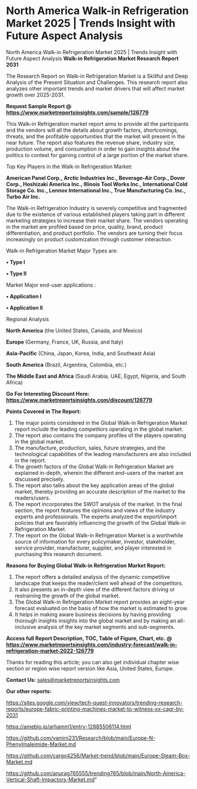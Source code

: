 # North America Walk-in Refrigeration Market 2025 | Trends Insight with Future Aspect Analysis
North America Walk-in Refrigeration Market 2025 | Trends Insight with Future Aspect Analysis
<strong>Walk-in Refrigeration Market Research Report 2031</strong>

The Research Report on Walk-in Refrigeration Market is a Skillful and Deep Analysis of the Present Situation and Challenges. This research report also analyzes other important trends and market drivers that will affect market growth over 2025-2031.

<strong>Request Sample Report @ <a href=https://www.marketreportsinsights.com/sample/126779>https://www.marketreportsinsights.com/sample/126779</a></strong>

This Walk-in Refrigeration market report aims to provide all the participants and the vendors will all the details about growth factors, shortcomings, threats, and the profitable opportunities that the market will present in the near future. The report also features the revenue share, industry size, production volume, and consumption in order to gain insights about the politics to contest for gaining control of a large portion of the market share.

Top Key Players in the Walk-in Refrigeration Market:

<strong>American Panel Corp., Arctic Industries Inc., Beverage-Air Corp., Dover Corp., Hoshizaki America Inc., Illinois Tool Works Inc., International Cold Storage Co. Inc., Lennox International Inc., True Manufacturing Co. Inc., Turbo Air Inc.</strong>

The Walk-in Refrigeration Industry is severely competitive and fragmented due to the existence of various established players taking part in different marketing strategies to increase their market share. The vendors operating in the market are profiled based on price, quality, brand, product differentiation, and product portfolio. The vendors are turning their focus increasingly on product customization through customer interaction.

Walk-in Refrigeration Market Major Types are:

<strong>• Type I

• Type II</strong>

Market Major end-user applications :

<strong>• Application I

• Application II</strong>

Regional Analysis

</u><strong><b>North America</b></strong> (the United States, Canada, and Mexico)

<strong><b>Europe </b></strong>(Germany, France, UK, Russia, and Italy)

<strong><b>Asia-Pacific</b></strong> (China, Japan, Korea, India, and Southeast Asia)

<strong><b>South America</b></strong> (Brazil, Argentina, Colombia, etc.)

<strong><b>The Middle East and Africa</b></strong> (Saudi Arabia, UAE, Egypt, Nigeria, and South Africa)

<strong>Go For Interesting Discount Here: <a href=https://www.marketreportsinsights.com/discount/126779>https://www.marketreportsinsights.com/discount/126779</a></strong>

<strong>Points Covered in The Report:</strong>
<ol>
  <li>The major points considered in the Global Walk-in Refrigeration Market report include the leading competitors operating in the global market.</li>
  <li>The report also contains the company profiles of the players operating in the global market.</li>
  <li>The manufacture, production, sales, future strategies, and the technological capabilities of the leading manufacturers are also included in the report.</li>
  <li>The growth factors of the Global Walk-in Refrigeration Market are explained in-depth, wherein the different end-users of the market are discussed precisely.</li>
  <li>The report also talks about the key application areas of the global market, thereby providing an accurate description of the market to the readers/users.</li>
  <li>The report incorporates the SWOT analysis of the market. In the final section, the report features the opinions and views of the industry experts and professionals. The experts analyzed the export/import policies that are favorably influencing the growth of the Global Walk-in Refrigeration Market.</li>
  <li>The report on the Global Walk-in Refrigeration Market is a worthwhile source of information for every policymaker, investor, stakeholder, service provider, manufacturer, supplier, and player interested in purchasing this research document.</li>
</ol>
<strong>Reasons for Buying Global Walk-in Refrigeration Market Report:</strong>

<ol>
  <li>The report offers a detailed analysis of the dynamic competitive landscape that keeps the reader/client well ahead of the competitors.</li>
  <li>It also presents an in-depth view of the different factors driving or restraining the growth of the global market.</li>
  <li>The Global Walk-in Refrigeration Market report provides an eight-year forecast evaluated on the basis of how the market is estimated to grow.</li>
  <li>It helps in making aware business decisions by having providing thorough insights insights into the global market and by making an all-inclusive analysis of the key market segments and sub-segments.</li>
</ol>
<strong>Access full Report Description, TOC, Table of Figure, Chart, etc. @ <a href=https://www.marketreportsinsights.com/industry-forecast/walk-in-refrigeration-market-2022-126779>https://www.marketreportsinsights.com/industry-forecast/walk-in-refrigeration-market-2022-126779</a></strong>


Thanks for reading this article; you can also get individual chapter wise section or region wise report version like Asia, United States, Europe.

<strong>Contact Us:</strong>
sales@marketreportsinsights.com

<strong>Our other reports:</strong>

<a href=https://sites.google.com/view/tech-quest-innovators/trending-research-reports/europe-fabric-printing-machines-market-to-witness-xx-cagr-by-2031>https://sites.google.com/view/tech-quest-innovators/trending-research-reports/europe-fabric-printing-machines-market-to-witness-xx-cagr-by-2031</a>

<a href=https://ameblo.jp/arhamm1/entry-12885506114.html>https://ameblo.jp/arhamm1/entry-12885506114.html</a>

<a href=https://github.com/yamini231/Research/blob/main/Europe-N-Phenylmaleimide-Market.md>https://github.com/yamini231/Research/blob/main/Europe-N-Phenylmaleimide-Market.md</a>

<a href=https://github.com/cargo4256/Market-trend/blob/main/Europe-Steam-Box-Market.md>https://github.com/cargo4256/Market-trend/blob/main/Europe-Steam-Box-Market.md</a>

<a href=https://github.com/anurag765555/trending765/blob/main/North-America-Vertical-Shaft-Impactors-Market.md>https://github.com/anurag765555/trending765/blob/main/North-America-Vertical-Shaft-Impactors-Market.md</a>"
